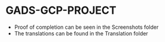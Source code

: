 # GADS-GCP-PROJECT

* Proof of completion can be seen in the Screenshots folder
* The translations can be found in the Translation folder
